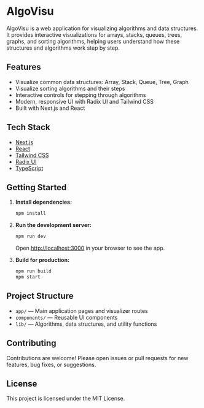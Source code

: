 # AlgoVisu

AlgoVisu is a web application for visualizing algorithms and data structures. It provides interactive visualizations for arrays, stacks, queues, trees, graphs, and sorting algorithms, helping users understand how these structures and algorithms work step by step.

## Features

- Visualize common data structures: Array, Stack, Queue, Tree, Graph
- Visualize sorting algorithms and their steps
- Interactive controls for stepping through algorithms
- Modern, responsive UI with Radix UI and Tailwind CSS
- Built with Next.js and React

## Tech Stack

- [Next.js](https://nextjs.org/)
- [React](https://react.dev/)
- [Tailwind CSS](https://tailwindcss.com/)
- [Radix UI](https://www.radix-ui.com/)
- [TypeScript](https://www.typescriptlang.org/)

## Getting Started

1. **Install dependencies:**
	```bash
	npm install
	```

2. **Run the development server:**
	```bash
	npm run dev
	```
	Open [http://localhost:3000](http://localhost:3000) in your browser to see the app.

3. **Build for production:**
	```bash
	npm run build
	npm start
	```

## Project Structure

- `app/` — Main application pages and visualizer routes
- `components/` — Reusable UI components
- `lib/` — Algorithms, data structures, and utility functions

## Contributing

Contributions are welcome! Please open issues or pull requests for new features, bug fixes, or suggestions.

## License

This project is licensed under the MIT License.